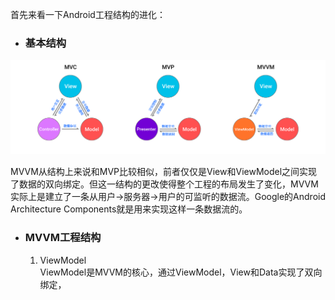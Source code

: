 首先来看一下Android工程结构的进化：

- ### 基本结构

<img src="./Arch.svg"/>

MVVM从结构上来说和MVP比较相似，前者仅仅是View和ViewModel之间实现了数据的双向绑定。但这一结构的更改使得整个工程的布局发生了变化，MVVM实际上是建立了一条从用户->服务器->用户的可监听的数据流。Google的Android Architecture Components就是用来实现这样一条数据流的。

- ### MVVM工程结构

    1. ViewModel<br/>
    ViewModel是MVVM的核心，通过ViewModel，View和Data实现了双向绑定，